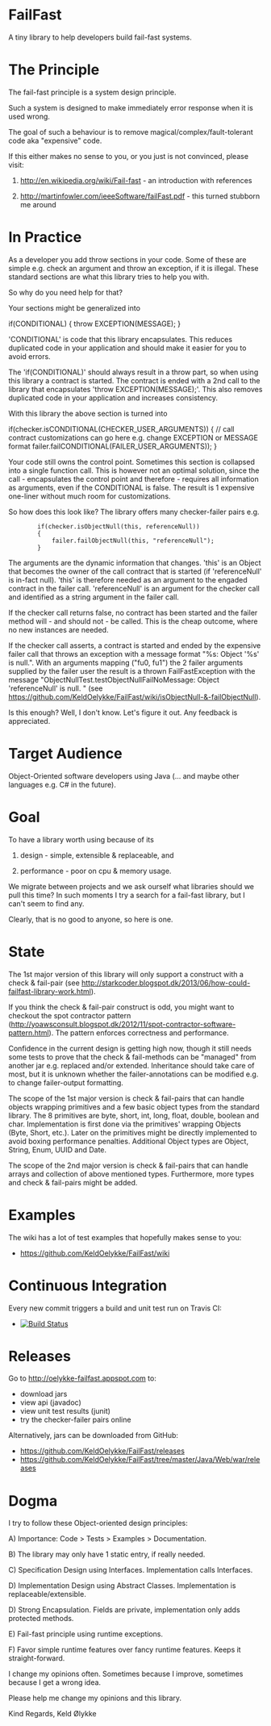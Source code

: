FailFast
========

A tiny library to help developers build fail-fast systems.


The Principle
=============

The fail-fast principle is a system design principle. 

Such a system is designed to make immediately error response when it is used wrong.

The goal of such a behaviour is to remove magical/complex/fault-tolerant code aka "expensive" code.

If this either makes no sense to you, or you just is not convinced, please visit:

 1) http://en.wikipedia.org/wiki/Fail-fast - an introduction with references
 
 2) http://martinfowler.com/ieeeSoftware/failFast.pdf - this turned stubborn me around

In Practice
=============

As a developer you add throw sections in your code. Some of these are simple e.g. check an argument and throw an exception, if it is illegal. These standard sections are what this library tries to help you with. 

So why do you need help for that?

Your sections might be generalized into 

  if(CONDITIONAL) 
  { 
    throw EXCEPTION(MESSAGE);
  }  

'CONDITIONAL' is code that this library encapsulates. This reduces duplicated code in your application and should make it easier for you to avoid errors.

The 'if(CONDITIONAL)' should always result in a throw part, so when using this library a contract is started. The contract is ended with a 2nd call to the library that encapsulates 'throw EXCEPTION(MESSAGE);'. This also removes duplicated code in your application and increases consistency.

With this library the above section is turned into

  if(checker.isCONDITIONAL(CHECKER_USER_ARGUMENTS)) 
  { 
    // call contract customizations can go here e.g. change EXCEPTION or MESSAGE format
    failer.failCONDITIONAL(FAILER_USER_ARGUMENTS));
  }  

Your code still owns the control point. Sometimes this section is collapsed into a single function call. This is however not an optimal solution, since the call - encapsulates the control point and therefore - requires all information as arguments, even if the CONDITIONAL is false. The result is 1 expensive one-liner without much room for customizations.

So how does this look like? The library offers many checker-failer pairs e.g.

			if(checker.isObjectNull(this, referenceNull))
			{
				failer.failObjectNull(this, "referenceNull");
			}

The arguments are the dynamic information that changes. 'this' is an Object that becomes the owner of the call contract that is started (if 'referenceNull' is in-fact null). 'this' is therefore needed as an argument to the engaded contract in the failer call. 'referenceNull' is an argument for the checker call and identified as a string argument in the failer call. 

If the checker call returns false, no contract has been started and the failer method will - and should not - be called. This is the cheap outcome, where no new instances are needed.

If the checker call asserts, a contract is started and ended by the expensive failer call that throws an exception with a message format "%s: Object '%s' is null.". With an arguments mapping ("fu0, fu1") the 2 failer arguments supplied by the failer user the result is a thrown FailFastException with the message "ObjectNullTest.testObjectNullFailNoMessage: Object 'referenceNull' is null. " (see https://github.com/KeldOelykke/FailFast/wiki/isObjectNull-&-failObjectNull).

Is this enough? Well, I don't know. Let's figure it out. Any feedback is appreciated.
 

Target Audience
===============

Object-Oriented software developers using Java (... and maybe other languages e.g. C# in the future).


Goal
====

To have a library worth using because of its 

 1) design - simple, extensible & replaceable, and
 
 2) performance - poor on cpu & memory usage.
 
We migrate between projects and we ask ourself what libraries should we pull this time? 
In such moments I try a search for a fail-fast library, but I can't seem to find any.

Clearly, that is no good to anyone, so here is one.

State
========

The 1st major version of this library will only support a construct with a check & fail-pair (see http://starkcoder.blogspot.dk/2013/06/how-could-failfast-library-work.html).

If you think the check & fail-pair construct is odd, you might want to checkout the spot contractor pattern (http://yoawsconsult.blogspot.dk/2012/11/spot-contractor-software-pattern.html). The pattern enforces correctness and performance.

Confidence in the current design is getting high now, though it still needs some tests to prove that
the check & fail-methods can be "managed" from another jar e.g. replaced and/or extended. Inheritance should take care of most, but it is unknown whether the failer-annotations can be modified e.g. to change failer-output formatting.

The scope of the 1st major version is check & fail-pairs that can handle objects wrapping primitives and a few basic object types from the standard library. The 8 primitives are byte, short, int, long, float, double, boolean and char. Implementation is first done via the primitives' wrapping Objects (Byte, Short, etc.). Later on the primitives might be directly implemented to avoid boxing performance penalties. Additional Object types are Object, String, Enum, UUID and Date. 

The scope of the 2nd major version is check & fail-pairs that can handle arrays and collection of above mentioned types. Furthermore, more types and check & fail-pairs might be added.

Examples
========

The wiki has a lot of test examples that hopefully makes sense to you:
 - https://github.com/KeldOelykke/FailFast/wiki

Continuous Integration
======================

Every new commit triggers a build and unit test run on Travis CI: 
 - [![Build Status](https://travis-ci.org/KeldOelykke/FailFast.svg?branch=master)](https://travis-ci.org/KeldOelykke/FailFast)

Releases
===================

Go to http://oelykke-failfast.appspot.com to:
 - download jars
 - view api (javadoc)
 - view unit test results (junit)
 - try the checker-failer pairs online
 
Alternatively, jars can be downloaded from GitHub:
 - https://github.com/KeldOelykke/FailFast/releases
 - https://github.com/KeldOelykke/FailFast/tree/master/Java/Web/war/releases

Dogma
=====

I try to follow these Object-oriented design principles:

A) Importance: Code > Tests > Examples > Documentation.

B) The library may only have 1 static entry, if really needed.

C) Specification Design using Interfaces. Implementation calls Interfaces.

D) Implementation Design using Abstract Classes. Implementation is replaceable/extensible.

D) Strong Encapsulation. Fields are private, implementation only adds protected methods.

E) Fail-fast principle using runtime exceptions.

F) Favor simple runtime features over fancy runtime features. Keeps it straight-forward.  

I change my opinions often. Sometimes because I improve, sometimes because I get a wrong idea.

Please help me change my opinions and this library.


Kind Regards,
Keld Ølykke


